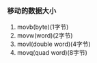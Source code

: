 ### 移动的数据大小
1. movb(byte)(1字节)
2. movw(word)(2字节)
3. movl(double word)(4字节)
4. movq(quad word)(8字节) 